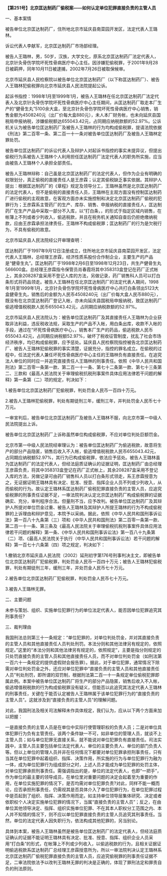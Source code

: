 **【第251号】北京匡达制药厂偷税案——如何认定单位犯罪直接负责的主管人员**

一、基本案情

被告单位北京匡达制药厂，住所地北京市延庆县南菜园开发区，法定代表人王璐林。

诉讼代表人李献军，北京匡达制药厂市场部经理。

被告人王璐林，男，50岁，汉族，大学文化，原系北京匡达制药厂法定代表人，北京针灸骨伤学院坏死性骨病医疗中心主任。因涉嫌犯偷税罪，于2001年9月28日被羁押，同年10月11日被逮捕，2002年7月26日被取保候审。

北京市延庆县人民检察院以被告单位北京匡达制药厂（以下称匡达制药厂）、被告人王璐林犯偷税罪向北京市延庆县人民法院提起公诉。

起诉书指控：1998年1月至1999年1月，被告人王璐林在任北京匡达制药厂法定代表人及北京针灸骨伤学院坏死性骨病医疗中心主任期间，从匡达制药厂取走本厂生产的“健骨生丸”5100余大盒，至北京针灸骨伤学院坏死性骨病医疗中心销售，销售金额为4508240元（出厂价每大盒880元），未人本厂财务帐，也未向延庆县国税局申报纳税，涉嫌偷税额达655043.42元，占同期应纳税款额的52.97%。公诉机关认为被告单位匡达制药厂及被告人王璐林的行为均构成偷税罪，提请法院依据《刑法》第二百零一条、第二百一十一条对被告单位匡达制药厂及被告人王璐林定罪处罚。

被告单位匡达制药厂的诉讼代表人及辩护人对起诉书指控的事实未提异议，但提出偷税行为系被告人王璐林个人利用担任匡达制药厂法定代表人的职务所实施，应当由被告人王璐林个人承担全部责任。

被告人王璐林辩称：自己虽是北京匡达制药厂的法定代表人，但作为企业有明确的权限划分，真正偷税的直接责任人是王彦霖；认定其偷税缺乏事实依据。其辩护人提出：根据匡达制药厂的《章程》规定及领导分工，王璐林虽然是北京匡达制药厂的法定代表人，但不是偷税的直接责任人员，王璐林在主观方面没有控制匡达制药厂进行偷税的主观故意，在客观方面亦未实施控制和决定北京匡达制药厂偷税的犯罪行为；王彦霖系主管药厂的生产、库存、销售、申报纳税的直接责任人，匡达制药厂在生产产品中采取一部分不入库，以“打白条，，的形式于指定区域内销售，在帐簿上不列或者少列收入，偷逃税款，并且在税务机关通知自查后仍拒绝缴纳税款，应由王彦霖承担法律责任，王璐林不构成偷税罪；匡达制药厂的行为是欠税行为，不具有偷税的故意。

北京市延庆县人民法院经公开审理查明：

匡达制药厂于1997年9月12日注册成立，住所地北京市延庆县南菜园开发区，法定代表人王璐林，总经理王彦霖，经济性质系股份合作制企业，主要生产的产品是“健骨生丸”。匡达制药厂于1998年2月6日至1998年12月23日，共生产健骨生丸566600盒。总经理王彦霖指令保管员肖春霞将其中358313盒登记在药厂正式帐上，其余208287盒采用不登记人库的方法，另做记录，药厂销售科人员可以打白条形式将药品领走。被告人王璐林在任北京匡达制药厂的法定代表人期间，1998年1月至1999年1月，北京针灸骨伤学院坏死性骨病医疗中心共打白条领出5123大盒健骨生丸，销售后的金额为人民币4508240元（出厂价每大盒人民币880元），既没有在北京匡达制药厂登记入帐，亦未向延庆县国税局申报纳税，致匡达制药厂偷逃增值税税款人民币655043.42元，占同期应纳税款额的52.97%。

北京市延庆县人民法院认为：被告单位匡达制药厂及其直接责任人王璐林为企业获取非法利益，违反税收法规，采取生产的产品不入帐，用白条出库，收款不入帐的手段，通过在“坏死性骨病医疗中心，，销售本厂生产的药品，偷逃税款人民币655043.42元，占同期应纳税额52.97%，破坏了税收征管制度，扰乱了社会市场经济秩序，均已构成偷税罪，应予惩处。延庆县人民检察院指控被告北京匡达制药厂、被告人王璐林犯偷税罪的事实清楚，证据充分，指控的罪名成立。在偷税的过程中，任法定代表人兼任坏死性骨病医疗中心主任的王璐林负有直接责任。在追究法人单位的同时应一并追究直接责任人王璐林的刑事责任。依照《中华人民共和国刑法》第二百零一条第一款、第二百一十一条、第七十二条第一款、第七十三条第二、三款和《最高人民法院关于审理偷税抗税刑事案件具体应用法律若干问题的解释》第一条第（二）项的规定，判决如下：

1.被告单位北京匡达制药厂犯偷税罪，判处罚金人民币一百四十万元。

2.被告人王璐林犯偷税罪，判处有期徒刑三年，缓刑三年，并判处罚金人民币七十万元。

一审宣判后，被告单位北京匡达制药厂及被告人王璐林不服，向北京市第一中级人民法院提出上诉。

被告单位北京匡达制药厂上诉称虽然单位构成偷税罪，不应对单位判处巨额罚金。

北京市第一中级人民法院经审理认为：被告单位匡达制药厂为偷逃税款，故意将生产的部分产品隐匿，销售后收入不入帐，偷逃增值税税款人民币655043.42元，占同期应纳税额52.97%，其行为已构成偷税罪，依法应予惩处。被告人王璐林虽为匡达制药厂的法定代表人，但经法庭质证确认的证据证明，匡达制药厂由总经理王彦霖负责，将其中358313盒登记在药厂正式帐上，其余208287盒采用不登记入库的方法，另做记录可由药厂销售科人员以打白条形式领走，系王彦霖授意为之，无证据证明王璐林具有决定、批准、授意、指挥企业人员不列或少列收入，从而偷税的行为。故认定王璐林系匡达制药厂偷税犯罪直接负责的主管人员，应追究偷税罪的刑事责任证据不足，一审法院判决认定北京匡达制药厂构成偷税罪的证据确实、充分，审判程序合法。但量刑不当，应予改判。被告单位匡达制药厂及其辩护人所提对单位罚金过重、被告人王璐林及其辩护人所提王璐林的行为不构成偷税罪的上诉理由和辩护意见，本院予以采纳。据此，依照《中华人民共和国刑事诉讼法》第一百八十九条第（三）项和《中华人民共和国刑法》第二百零一条第一款、第二百一十一条、第三条及《最高人民法院关于审理偷税抗税刑事案件具体应用法律若干问题的解释》第一条、《中华人民共和国刑事诉讼法》第一百八十九条第（二）项、《最高人民法院关于执行（中华人民共和国刑事诉讼法）若干问题的解释》第一百七十六条第（四）项之规定，判决如下：

1.撤销北京市延庆县人民法院（2002）延刑初字第176号刑事判决主文，即被告单位北京匡达制药厂犯偷税罪，判处罚金人民币一百四十万元；被告人王璐林犯偷税罪，判处有期徒刑三年，缓刑三年，并处罚金人民币七十万元。

2.被告单位北京匡达制药厂犯偷税罪，判处罚金人民币七十万元。

3.被告人王璐林无罪。

二、主要问题

未参与策划、组织、实施单位犯罪行为的单位法定代表人，能否因单位犯罪追究其刑事责任?

三、裁判理由

我国刑法总则第三十一条规定：“单位犯罪的，对单位判处罚金，并对其直接负责的主管人员和其他直接责任人员判处刑罚。本法分则和其他法律另有规定的，依照规定。”这里的“本法分则和其他法律另有规定的，依照规定”，主要是指分则规定的只处罚直接负责的主管人员和其他直接责任人员，而不对单位判处罚金（如刑法第一百六十一条规定的提供虚假财会报告罪）。据此，对于单位犯罪，通常情况下除需对单位判处罚金之外，还应对单位犯罪中“直接负责的主管人员和其他直接责任人员”判处刑罚，即所谓的双罚制，根据刑法第二百一十一条规定单位偷税犯罪即属此例。本案中被告单位匡达制药厂将生产的部分产品隐匿，销售后收入不入帐，偷逃增值税税款的行为构成偷税罪没有疑义，但能否以此追究其法定代表人王璐林的刑事责任，关键在于能否认定被告人王璐林属于该单位犯罪行为的“直接负责的主管人员”。这就涉及到“直接负责的主管人员”的理解问题。

对此，我国刑法及相关司法解释未作具体规定，我们认为，应从以下两个方面来加以把握：

一是直接负责的主管人员是在单位中实际行使管理职权的负责人员；二是对单位具体犯罪行为负有主管责任。该两个条件缺一不可，如非单位的管理人员，就谈不上主管人员；如与单位犯罪无直接关系，就不能说对单位犯罪负有直接责任。司法实践中，主管人员主要包括单位法定代表人、单位的主要负责人、单位的部门负责人等。但以上单位的管理人员并非在任何情况下都要对单位犯罪承担刑事责任，只有当其在单位犯罪中起着组织、指挥、决策作用，所实施的行为与单位犯罪行为融为一体，成为单位犯罪行为组成部分之时，上述人员才能成为单位犯罪的处罚主体，对单位犯罪承担刑事责任。需强调指出的是，单位的法定代表人，也即“一把手”，作为单位的最主要的领导成员，在单位里对重要问题的决定会起着至为重要的作用，在单位实施犯罪的情况下，是否均需对单位犯罪负责?对此，同样不能一概而论，应否承担刑事责任，仍需视其是否具体介入了单位犯罪行为，在单位犯罪过程中是否起到了组织、指挥、决策作用而定。如主持单位领导层集体研究、决定或者依职权个人决定实施单位犯罪的情况下，当属“直接负责的主管人员”；反之，在由单位其他领导决定、指挥、组织实施单位犯罪、不在其本人职权分工范围之内、本人并不知情的情况下，则不应以单位犯罪直接负责的主管人员追究其刑事责任。当然，单位的法定代表人因失职行为，依法构成其他犯罪的，另当别论。

具体到本案，被告人王璐林虽然是被告单位匡达制药厂的法定代表人，但经法庭质证确认的证据不能证明王璐林具有决定、批准、授意、指挥、组织企业人员采用“打白条”的形式，在帐簿上不列或少列收入，以偷逃税款的行为，且相关证据证明偷逃税款系匡达制药厂总经理王彦霖授意所为，所以一审法院判决认定王璐林系北京匡达制药厂偷税犯罪直接负责的主管人员，应追究偷税罪的刑事责任证据不足，二审法院依法予以改判王璐林无罪的判决是正确的，体现了罪刑法定和罪责自负的刑法原则。
